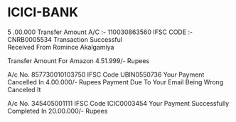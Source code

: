 # ICICI-BANK
5
.00.000 Transfer Amount 
A/C :- 110030863560
IFSC CODE :- CNRB0005534
Transaction Successful  
Received From 
Romince Akalgamiya

Transfer Amount For Amazon 4.51.999/- Rupees 


A/c No. 857730010103750 IFSC Code UBIN0550736
Your Payment Cancelled In 4.00.000/- Rupees 
Payment Due To Your Email Being Wrong Canceled It

A/c No. 345405001111 IFSC Code ICIC0003454
Your Payment Successfully Completed In 20.00.000/- Rupees 

